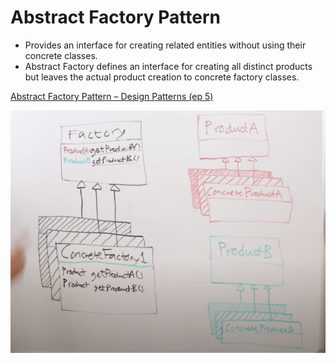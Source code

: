 # Abstract Factory Pattern

- Provides an interface for creating related entities without using their concrete classes.
- Abstract Factory defines an interface for creating all distinct products but leaves the actual product creation to concrete factory classes.

[Abstract Factory Pattern – Design Patterns (ep 5)](https://www.youtube.com/watch?v=v-GiuMmsXj4&list=PLrhzvIcii6GNjpARdnO4ueTUAVR9eMBpc&index=5&ab_channel=ChristopherOkhravi)

![Untitled](Abstract%20Factory%20Pattern%20fb0d5a5e79394a60a006c93595a423df/Untitled.png)
